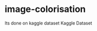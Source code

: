# image-colorisation
Its done on kaggle dataset
Kaggle Dataset <a href="https://www.kaggle.com/arnaud58/landscape-pictures"></a>
